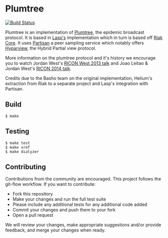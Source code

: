 Plumtree
=======================================================

[![Build Status](https://travis-ci.org/lrascao/plumtree.svg?branch=develop)](https://travis-ci.org/lrascao/plumtree)

Plumtree is an implementation of [Plumtree](http://www.gsd.inesc-id.pt/~ler/reports/srds07.pdf), the epidemic broadcast protocol.  It is based in [Lasp's]() implementation which in turn is based off [Riak Core](https://github.com/basho/riak_core). It uses [Partisan](https://github.com/lasp-lang/partisan) a peer sampling service which notably offers [Hyparview](http://asc.di.fct.unl.pt/~jleitao/pdf/dsn07-leitao.pdf), the Hybrid Partial view protocol.

More information on the plumtree protocol and it's history we encourage you to watch Jordan West's [RICON West 2013 talk](https://www.youtube.com/watch?v=s4cCUTPU8GI) and Joao Leitao & Jordan West's [RICON 2014 talk](https://www.youtube.com/watch?v=bo367a6ZAwM).

Credits due to the Basho team on the original implementation, Helium's extraction from Riak to a separate project and Lasp's integration with Partisan.

Build
-----

    $ make

Testing
-------

    $ make test
    $ make xref
    $ make dialyzer

Contributing
----

Contributions from the community are encouraged. This project follows the git-flow workflow. If you want to contribute:

* Fork this repository
* Make your changes and run the full test suite
 * Please include any additional tests for any additional code added
* Commit your changes and push them to your fork
* Open a pull request

We will review your changes, make appropriate suggestions and/or provide feedback, and merge your changes when ready.
